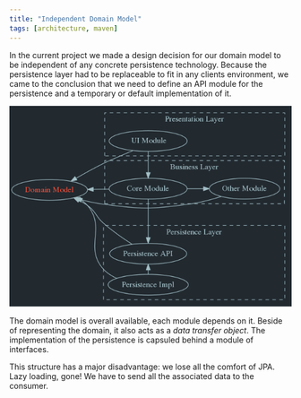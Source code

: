 ```yaml
---
title: "Independent Domain Model"
tags: [architecture, maven]
---
```


In the current project we made a design decision for our domain model to be independent of any concrete persistence technology. Because the persistence layer had to be replaceable to fit in any clients environment, we came to the conclusion that we need to define an API module for the persistence and a temporary or default implementation of it.

![independent domain model](/images/blog/2014-09-09-independent-domain-model.png)

The domain model is overall available, each module depends on it. Beside of representing the domain, it also acts as a _data transfer object_. The implementation of the persistence is capsuled behind a module of interfaces.

This structure has a major disadvantage: we lose all the comfort of JPA. Lazy loading, gone! We have to send all the associated data to the consumer.
